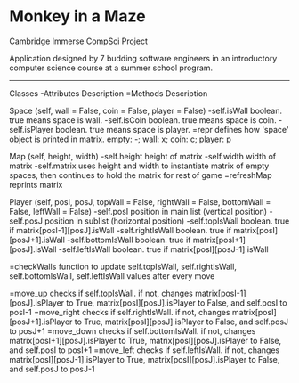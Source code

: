 # Monkey in a Maze
Cambridge Immerse CompSci Project

Application designed by 7 budding software engineers in an introductory computer science course at a summer school program.

---------------------------------------------------------------------------------------

Classes
  -Attributes
    Description
  =Methods
    Description


Space (self, wall = False, coin = False, player = False)
  -self.isWall
    boolean. true means space is wall.
  -self.isCoin
    boolean. true means space is coin.
  -self.isPlayer
    boolean. true means space is player.
  =repr
    defines how 'space' object is printed in matrix. empty: -; wall: x; coin: c; player: p

Map (self, height, width)
  -self.height
    height of matrix
  -self.width
    width of matrix
  -self.matrix
    uses height and width to instantiate matrix of empty spaces, then continues to hold the matrix for rest of game
  =refreshMap
    reprints matrix

Player (self, posI, posJ, topWall = False, rightWall = False, bottomWall = False, leftWall = False)
  -self.posI
    position in main list (vertical position)
  -self.posJ
    position in sublist (horizontal position)
  -self.topIsWall
    boolean. true if matrix[posI-1][posJ].isWall
  -self.rightIsWall
    boolean. true if matrix[posI][posJ+1].isWall
  -self.bottomIsWall
    boolean. true if matrix[posI+1][posJ].isWall
  -self.leftIsWall
    boolean. true if matrix[posI][posJ-1].isWall

  =checkWalls
    function to update self.topIsWall, self.rightIsWall, self.bottomIsWall, self.leftIsWall values after every move

  =move_up
    checks if self.topIsWall. if not, changes matrix[posI-1][posJ].isPlayer to True, matrix[posI][posJ].isPlayer to False, and self.posI to posI-1
  =move_right
    checks if self.rightIsWall. if not, changes matrix[posI][posJ+1].isPlayer to True, matrix[posI][posJ].isPlayer to False, and self.posJ to posJ+1
  =move_down
    checks if self.bottomIsWall. if not, changes matrix[posI+1][posJ].isPlayer to True, matrix[posI][posJ].isPlayer to False, and self.posI to posI+1
  =move_left
    checks if self.leftIsWall. if not, changes matrix[posI][posJ-1].isPlayer to True, matrix[posI][posJ].isPlayer to False, and self.posJ to posJ-1
